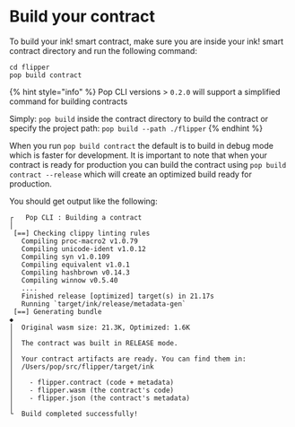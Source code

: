 # Build your contract

To build your ink! smart contract, make sure you are inside your ink! smart contract directory and run the following command:

```shell
cd flipper
pop build contract
```

{% hint style="info" %}
Pop CLI versions > `0.2.0` will support a simplified command for building contracts

Simply: `pop build` inside the contract directory to build the contract or specify the project path: `pop build --path ./flipper`
{% endhint %}

When you run `pop build contract` the default is to build in debug mode which is faster for development. It is important to note that when your contract is ready for production you can build the contract using `pop build contract --release` which will create an optimized build ready for production.

You should get output like the following:

```
┌   Pop CLI : Building a contract
│
 [==] Checking clippy linting rules
   Compiling proc-macro2 v1.0.79
   Compiling unicode-ident v1.0.12
   Compiling syn v1.0.109
   Compiling equivalent v1.0.1
   Compiling hashbrown v0.14.3
   Compiling winnow v0.5.40
   ....
   Finished release [optimized] target(s) in 21.17s
   Running `target/ink/release/metadata-gen`
 [==] Generating bundle
◆  
│  Original wasm size: 21.3K, Optimized: 1.6K
│  
│  The contract was built in RELEASE mode.
│  
│  Your contract artifacts are ready. You can find them in:
│  /Users/pop/src/flipper/target/ink
│  
│    - flipper.contract (code + metadata)
│    - flipper.wasm (the contract's code)
│    - flipper.json (the contract's metadata)
│  
└  Build completed successfully!
```

